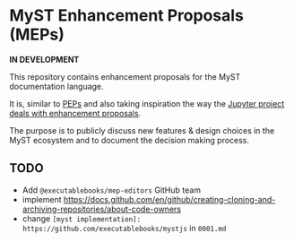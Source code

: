 # MyST Enhancement Proposals (MEPs)

**IN DEVELOPMENT**

This repository contains enhancement proposals for the MyST documentation language.

It is, similar to [PEPs](https://www.python.org/dev/peps/)
and also taking inspiration the way the [Jupyter project deals with enhancement proposals](https://github.com/jupyter/enhancement-proposals).

The purpose is to publicly discuss new features & design choices in the MyST ecosystem and to document the decision making process.


## TODO

- Add `@executablebooks/mep-editors` GitHub team
- implement https://docs.github.com/en/github/creating-cloning-and-archiving-repositories/about-code-owners
- change `[myst implementation]: https://github.com/executablebooks/mystjs` in `0001.md`
